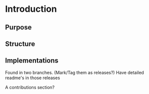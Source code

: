 # Introduction

## Purpose

## Structure

## Implementations
Found in two branches. (Mark/Tag them as releases?)
Have detailed readme's in those releases

A contributions section?
